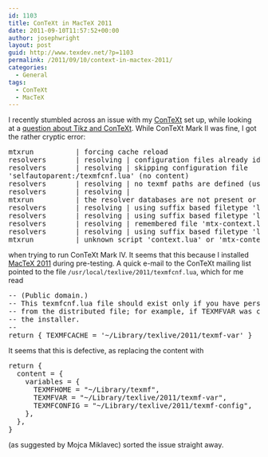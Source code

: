 ```yaml
---
id: 1103
title: ConTeXt in MacTeX 2011
date: 2011-09-10T11:57:52+00:00
author: josephwright
layout: post
guid: http://www.texdev.net/?p=1103
permalink: /2011/09/10/context-in-mactex-2011/
categories:
  - General
tags:
  - ConTeXt
  - MacTeX
---
```

I recently stumbled across an issue with my <a href="http://wiki.contextgarden.net">ConTeXt</a> set up, while looking at a <a href="http://tex.stackexchange.com/q/27952/73">question about Tikz and ConTeXt</a>. While ConTeXt Mark II was fine, I got the rather cryptic error:
<pre>mtxrun          | forcing cache reload
resolvers       | resolving | configuration files already identified
resolvers       | resolving | skipping configuration file
'selfautoparent:/texmfcnf.lua' (no content)
resolvers       | resolving | no texmf paths are defined (using TEXMF)
resolvers       | resolving |
mtxrun          | the resolver databases are not present or outdated
resolvers       | resolving | using suffix based filetype 'lua'
resolvers       | resolving | using suffix based filetype 'lua'
resolvers       | resolving | remembered file 'mtx-context.lua'
resolvers       | resolving | using suffix based filetype 'lua'
mtxrun          | unknown script 'context.lua' or 'mtx-context.lua'</pre>
when trying to run ConTeXt Mark IV. It seems that this because I installed <a href="http://www.tug.org/mactex">MacTeX 2011</a> during pre-testing. A quick e-mail to the ConTeXt mailing list pointed to the file <code>/usr/local/texlive/2011/texmfcnf.lua</code>, which for me read
<pre>-- (Public domain.)
-- This texmfcnf.lua file should exist only if you have personal changes
-- from the distributed file; for example, if TEXMFVAR was changed in
-- the installer.
--
return { TEXMFCACHE = '~/Library/texlive/2011/texmf-var' }</pre>
It seems that this is defective, as replacing the content with
<pre>
return {
  content = {
    variables = {
      TEXMFHOME = "~/Library/texmf",
      TEXMFVAR = "~/Library/texlive/2011/texmf-var",
      TEXMFCONFIG = "~/Library/texlive/2011/texmf-config",
    },
  },
}
</pre>
(as suggested by Mojca Miklavec) sorted the issue straight away.